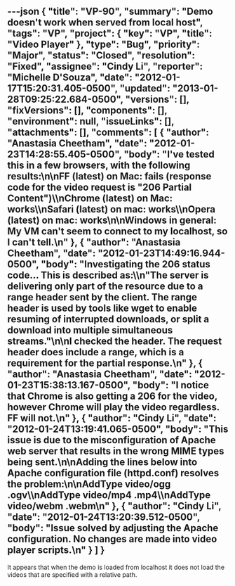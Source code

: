 ---json
{
  "title": "VP-90",
  "summary": "Demo doesn't work when served from local host",
  "tags": "VP",
  "project": {
    "key": "VP",
    "title": "Video Player"
  },
  "type": "Bug",
  "priority": "Major",
  "status": "Closed",
  "resolution": "Fixed",
  "assignee": "Cindy Li",
  "reporter": "Michelle D'Souza",
  "date": "2012-01-17T15:20:31.405-0500",
  "updated": "2013-01-28T09:25:22.684-0500",
  "versions": [],
  "fixVersions": [],
  "components": [],
  "environment": null,
  "issueLinks": [],
  "attachments": [],
  "comments": [
    {
      "author": "Anastasia Cheetham",
      "date": "2012-01-23T14:28:55.405-0500",
      "body": "I've tested this in a few browsers, with the following results:\n\nFF (latest) on Mac: fails  (response code for the video request is \"206 Partial Content\")\\\nChrome (latest) on Mac: works\\\nSafari (latest) on mac: works\\\nOpera (latest) on mac: works\n\nWindows in general: My VM can't seem to connect to my localhost, so I can't tell.\n"
    },
    {
      "author": "Anastasia Cheetham",
      "date": "2012-01-23T14:49:16.944-0500",
      "body": "Investigating the 206 status code... This is described as:\\\n\"The server is delivering only part of the resource due to a range header sent by the client. The range header is used by tools like wget to enable resuming of interrupted downloads, or split a download into multiple simultaneous streams.\"\n\nI checked the header. The request header does include a range, which is a requirement for the partial response.\n"
    },
    {
      "author": "Anastasia Cheetham",
      "date": "2012-01-23T15:38:13.167-0500",
      "body": "I notice that Chrome is **also** getting a 206 for the video, however Chrome will play the video regardless. FF will not.\n"
    },
    {
      "author": "Cindy Li",
      "date": "2012-01-24T13:19:41.065-0500",
      "body": "This issue is due to the misconfiguration of Apache web server that results in the wrong MIME types being sent.\n\nAdding the lines below into Apache configuration file (httpd.conf) resolves the problem:\n\nAddType video/ogg .ogv\\\nAddType video/mp4 .mp4\\\nAddType video/webm .webm\n"
    },
    {
      "author": "Cindy Li",
      "date": "2012-01-24T13:20:39.512-0500",
      "body": "Issue solved by adjusting the Apache configuration. No changes are made into video player scripts.\n"
    }
  ]
}
---
It appears that when the demo is loaded from localhost it does not load the videos that are specified with a relative path.&#x20;

        